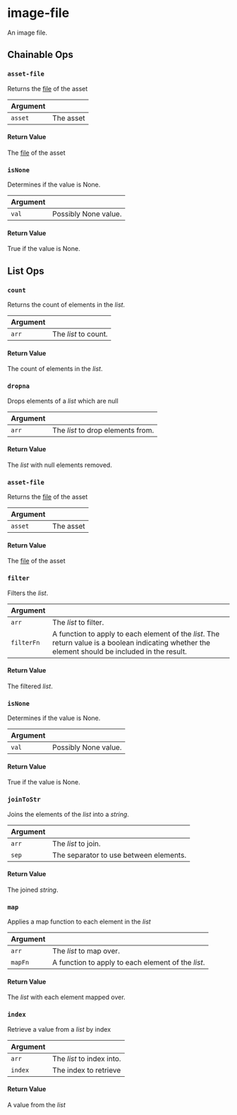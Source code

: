 # image-file

An image file.

## Chainable Ops
<h3 id="asset-file"><code>asset-file</code></h3>

Returns the [file](https://docs.wandb.ai/ref/weave/types/file) of the asset

| Argument |  | 
| :--- | :--- |
| `asset` | The asset |

#### Return Value
The [file](https://docs.wandb.ai/ref/weave/types/file) of the asset

<h3 id="isNone"><code>isNone</code></h3>

Determines if the value is None.

| Argument |  | 
| :--- | :--- |
| `val` | Possibly None value. |

#### Return Value
True if the value is None.


## List Ops
<h3 id="count"><code>count</code></h3>

Returns the count of elements in the _list_.

| Argument |  | 
| :--- | :--- |
| `arr` | The _list_ to count. |

#### Return Value
The count of elements in the _list_.

<h3 id="dropna"><code>dropna</code></h3>

Drops elements of a _list_ which are null

| Argument |  | 
| :--- | :--- |
| `arr` | The _list_ to drop elements from. |

#### Return Value
The _list_ with null elements removed.

<h3 id="asset-file"><code>asset-file</code></h3>

Returns the [file](https://docs.wandb.ai/ref/weave/types/file) of the asset

| Argument |  | 
| :--- | :--- |
| `asset` | The asset |

#### Return Value
The [file](https://docs.wandb.ai/ref/weave/types/file) of the asset

<h3 id="filter"><code>filter</code></h3>

Filters the _list_.

| Argument |  | 
| :--- | :--- |
| `arr` | The _list_ to filter. |
| `filterFn` | A function to apply to each element of the _list_. The return value is a boolean indicating whether the element should be included in the result. |

#### Return Value
The filtered _list_.

<h3 id="isNone"><code>isNone</code></h3>

Determines if the value is None.

| Argument |  | 
| :--- | :--- |
| `val` | Possibly None value. |

#### Return Value
True if the value is None.

<h3 id="joinToStr"><code>joinToStr</code></h3>

Joins the elements of the _list_ into a _string_.

| Argument |  | 
| :--- | :--- |
| `arr` | The _list_ to join. |
| `sep` | The separator to use between elements. |

#### Return Value
The joined _string_.

<h3 id="map"><code>map</code></h3>

Applies a map function to each element in the _list_

| Argument |  | 
| :--- | :--- |
| `arr` | The _list_ to map over. |
| `mapFn` | A function to apply to each element of the _list_. |

#### Return Value
The _list_ with each element mapped over.

<h3 id="index"><code>index</code></h3>

Retrieve a value from a _list_ by index

| Argument |  | 
| :--- | :--- |
| `arr` | The _list_ to index into. |
| `index` | The index to retrieve |

#### Return Value
A value from the _list_

